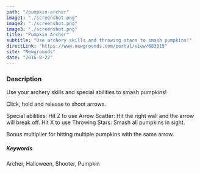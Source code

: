 ```yaml
---
path: "/pumpkin-archer"
image1: "./screenshot.png"
image2: "./screenshot.png"
image3: "./screenshot.png"
title: "Pumpkin Archer"
subtitle: "Use archery skills and throwing stars to smash pumpkins!"
directLink: "https://www.newgrounds.com/portal/view/683015"
site: "Newgrounds"
date: "2016-8-22"
---
```


### Description

Use your archery skills and special abilities to smash pumpkins!  

Click, hold and release to shoot arrows.  

Special abilities: Hit Z to use Arrow Scatter: Hit the right wall and the arrow will break off. Hit X to use Throwing Stars: Smash all pumpkins in sight.  

Bonus multiplier for hitting multiple pumpkins with the same arrow.

##### Keywords

Archer, Halloween, Shooter, Pumpkin

